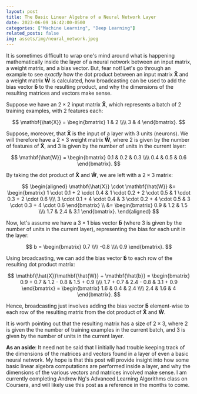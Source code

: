 ```yaml
---
layout: post
title: The Basic Linear Algebra of a Neural Network Layer
date: 2023-06-09 16:42:00-0500
categories: ["Machine Learning", "Deep Learning"]
related_posts: false
img: assets/img/neural_network.jpeg
---
```


It is sometimes difficult to wrap one's mind around what is happening mathematically inside the layer of a neural network between an input matrix, a weight matrix, and a bias vector. But, fear not! Let's go through an example to see *exactly* how the dot product between an input matrix $\mathbf{\hat{X}}$ and a weight matrix $\mathbf{\hat{W}}$ is calculated, how broadcasting can be used to add the bias vector $\mathbf{\hat{b}}$ to the resulting product, and why the dimensions of the resulting matrices and vectors make sense. 

Suppose we have an $2 \times 2$ input matrix $\mathbf{\hat{X}}$, which represents a batch of 2 training examples, with 2 features each:

$$
\mathbf{\hat{X}} = \begin{bmatrix}
1 & 2 \\\\
3 & 4
\end{bmatrix}.
$$

Suppose, moreover, that $\mathbf{\hat{X}}$ is the input of a layer with 3 units (neurons). We will therefore have a $2 \times 3$ weight matrix $\mathbf{\hat{W}}$, where 2 is given by the number of features of $\mathbf{\hat{X}}$, and 3 is given by the number of units in the current layer:

$$
\mathbf{\hat{W}} = \begin{bmatrix}
0.1 & 0.2 & 0.3 \\\\
0.4 & 0.5 & 0.6
\end{bmatrix}.
$$

By taking the dot product of $\mathbf{\hat{X}}$ and $\mathbf{\hat{W}}$, we are left with a $2 \times 3$ matrix:

$$
\begin{aligned}
\mathbf{\hat{X}} \cdot \mathbf{\hat{W}} &= \begin{bmatrix}
1 \cdot 0.1 + 2 \cdot 0.4 & 1 \cdot 0.2 + 2 \cdot 0.5 & 1 \cdot 0.3 + 2 \cdot 0.6 \\\\
3 \cdot 0.1 + 4 \cdot 0.4 & 3 \cdot 0.2 + 4 \cdot 0.5 & 3 \cdot 0.3 + 4 \cdot 0.6
\end{bmatrix} \\
&= \begin{bmatrix}
0.9 & 1.2 & 1.5 \\\\
1.7 & 2.4 & 3.1
\end{bmatrix}.
\end{aligned}
$$

Now, let's assume we have a $3 \times 1$ bias vector $\mathbf{\hat{b}}$ (where 3 is given by the number of units in the current layer), representing the bias for each unit in the layer:

$$
b = \begin{bmatrix}
0.7 \\\\
-0.8 \\\\
0.9
\end{bmatrix}.
$$

Using broadcasting, we can add the bias vector $\mathbf{\hat{b}}$ to each row of the resulting dot product matrix:

$$
\mathbf{\hat{X}}\mathbf{\hat{W}} + \mathbf{\hat{b}} = \begin{bmatrix}
0.9 + 0.7 & 1.2 - 0.8 & 1.5 + 0.9 \\\\
1.7 + 0.7 & 2.4 - 0.8 & 3.1 + 0.9
\end{bmatrix} = \begin{bmatrix}
1.6 & 0.4 & 2.4 \\\\
2.4 & 1.6 & 4
\end{bmatrix}.
$$

Hence, broadcasting just involves adding the bias vector $\mathbf{\hat{b}}$ element-wise to each row of the resulting matrix from the dot product of $\mathbf{\hat{X}}$ and $\mathbf{\hat{W}}$.

It is worth pointing out that the resulting matrix has a size of $2 \times 3$, where $2$ is given the the number of training examples in the current batch, and $3$ is given by the number of units in the current layer. 

**As an aside**:
It need not be said that I initially had trouble keeping track of the dimensions of the matrices and vectors found in a layer of even a basic neural network. My hope is that this post will provide insight into how some basic linear algebra computations are performed inside a layer, and why the dimensions of the various vectors and matrices involved make sense. I am currently completing Andrew Ng's Advanced Learning Algorithms class on Coursera, and will likely use this post as a reference in the months to come.

